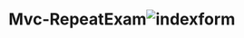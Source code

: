 # Mvc-RepeatExam![indexform](https://user-images.githubusercontent.com/92322715/191242812-6a6b00ff-ca36-4456-b0e7-ccf0ecee98b9.PNG)

